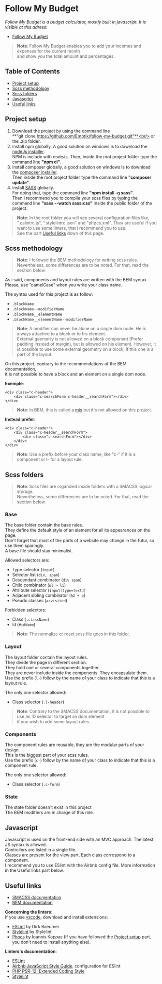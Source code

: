 # Follow My Budget
*Follow My Budget is a budget calculator, mostly built in javascript. It is visible at this adress*:
- [Follow My Budget](https://follow-my-budget.herokuapp.com/)

> **Note**: Follow My Budget enables you to add your incomes and expenses for the current month<br>
and show you the total amount and percentages.

## Table of Contents
- [Project setup](#setup)
- [Scss methodology](#scssMethodology)
- [Scss folders](#scssFolders)
- [Javascript](#javascript)
- [Useful links](#usefulLinks)

## <a id="setup">Project setup</a>
1. Download the project by using the command line<br/> 
**"git clone https://github.com/Emptik/follow-my-budget.git"**<br/>
or the .zip folder.
2. Install npm globally. A good solution on windows is to download the [nodeJs installer](https://nodejs.org/en/download/).<br/>
NPM is include with nodeJs. Then, inside the root project folder type the command line **"npm ci"**.
3. Install composer globally, a good solution on windows is to download the [composer installer](https://getcomposer.org/download/).<br/>
Then inside the root project folder type the command line **"composer update"**.
4. Install [SASS](https://sass-lang.com/install) globally.<br/>
For doing that, type the command line **"npm install -g sass"**.<br/>
Then i recommend you to compile your scss files by typing the command line **"sass --watch sass:css"** inside the public folder of the project.

> **Note**: In the root folder you will see several configuration files like,<br/>
".eslintrc.js", ".stylelintrc.json" and "phpcs.xml".
They are useful if you want to use some linters, that i recommend you to use.<br/>
See the part [Useful links](#usefulLinks) down of this page.

## <a id="scssMethodology">Scss methodology</a>
> **Note**: I followed the BEM methodology for writing scss rules.<br/>
Nevertheless, some differences are to be noted. For that, read the section below.

As i said, components and layout rules are written with the BEM syntax.<br/>
Please, use "camelCase" when you write your class name.

The syntax used for this project is as follow:
- `.blockName`
- `.blockName--modifierName`
- `.blockName__elementName`
- `.blockName__elementName--modifierName`

> **Note**: A modifier can never be alone on a single dom node. He is always attached to a block or to his element.<br/>
External geometry is not allowed on a block component (Prefer padding instead of margin), but is allowed on his element.
However, it is possible to use some external geometry on a block, if this one is a part of the layout.

On this project, contrary to the recommendations of the BEM documentation,<br/>
it is not possible to have a block and an element on a single dom node.

**Exemple**:

```
<div class="c-header">
    <div class="c-searchForm c-header__searchForm"></div>
</div>
```

> **Note**: In BEM, this is called a [mix](https://en.bem.info/methodology/css/#mixes) but it's not allowed on this project.

**Instead prefer**:

```
<div class="c-header">
    <div class="c-header__searchForm">
        <div class="c-searchForm"></div>
    </div>
</div>
```

> **Note**: Use a prefix before your class name, like "c-" if it is a component or l- for a layout rule.

## <a id="scssFolders">Scss folders</a>
> **Note**: Scss files are organized inside folders with a SMACSS logical storage.<br/>
Nevertheless, some differences are to be noted. For that, read the section below.

### Base
The base folder contain the base rules.<br/>
They define the default style of an element for all its appearances on the page.<br/>
Don't forget that most of the parts of a website may change in the futur, so use them sparingly.<br/>
A base file should stay minimalist.

Allowed selectors are:
- Type selector (`input`)
- Selector list (`div, span`)
- Descendant combinator (`div span`)
- Child combinator (`ul > li`)
- Attribute selector (`input[type=text]`)
- Adjacent sibling combinator (`h2 + p`)
- Pseudo classes (`a:visited`)

Forbidden selectors:
- Class (`.className`)
- Id (`#idName`)

> **Note**: The normalize or reset scss file goes in this folder.

### Layout
The layout folder contain the layout rules.<br/>
They divide the page in different section.<br/>
They hold one or several components together.<br/>
They are never include inside the components. They encapsulate them.<br/>
Use the prefix (`l-`) follow by the name of your class to indicate that this is a layout rule.

The only one selector allowed:
- Class selector (`.l-header`)

> **Note**: Contrary to the SMACSS documentation, it is not possible to use an ID selector to target an dom element<br/>
if you wish to add some layout rules.

### Components
The component rules are reusable, they are the modular parts of your design.<br/>
This is the biggest part of your scss rules.<br/>
Use the prefix (`c-`) follow by the name of your class to indicate that this is a component rule.

The only one selector allowed:
- Class selector (`.c-form`)

### State
The state folder doesn't exist in this project<br/>
The BEM modifiers are in charge of this role.

## <a id="javascript">Javascript</a>
Javascript is used on the front-end side with an MVC approach. The latest JS syntax is allowed.<br/>
Controllers are listed in a single file.<br/>
Classes are present for the view part. Each class correspond to a component.<br/>
I recommend you to use ESlint with the Airbnb config file. More information in the Useful links part below.

## <a id="usefulLinks">Useful links</a>
- [SMACSS documentation](http://smacss.com/)
- [BEM documentation](https://en.bem.info/methodology/quick-start/)

**Concerning the linters**:<br/>
If you use [vscode](https://code.visualstudio.com/), download and install extensions:
- [ESLint](https://marketplace.visualstudio.com/items?itemName=dbaeumer.vscode-eslint) by Dirk Baeumer
- [Stylelint](https://marketplace.visualstudio.com/items?itemName=stylelint.vscode-stylelint) by Stylelint
- [Phpcs](https://marketplace.visualstudio.com/items?itemName=ikappas.phpcs) by Ioannis Kappas
(If you have followed the [Project setup](#setup) part, you don't need to install anything else).

**Linters's documentation**:<br/>
- [ESLint](https://eslint.org/)
- [Airbnb JavaScript Style Guide](https://github.com/airbnb/javascript), configuration for ESlint
- [PHP PSR-12: Extended Coding Style](https://www.php-fig.org/psr/psr-12/)
- [Stylelint](https://stylelint.io/)

